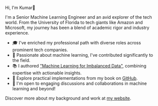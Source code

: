 Hi, I'm Kumar👋

I'm a Senior Machine Learning Engineer and an avid explorer of the tech world. From the University of Florida to
tech giants like Amazon and Microsoft, my journey has been a blend of academic rigor and industry experience.

- 🎓 I've enriched my professional path with diverse roles across prominent tech companies.
- 🚀 Passionate about machine learning, I've contributed significantly to the field.
- 📚 I authored ["Machine Learning for Imbalanced Data"](https://www.amazon.com/Machine-Learning-Imbalanced-Data-imbalanced/dp/1801070830/), combining expertise with actionable insights.
- 📖 Explore practical implementations from my book on [GitHub](https://github.com/PacktPublishing/Machine-Learning-for-Imbalanced-Data).
- 📧 I'm open to engaging discussions and collaborations in machine learning and beyond!

Discover more about my background and work at [my website](https://krabhishek.ml/about).
